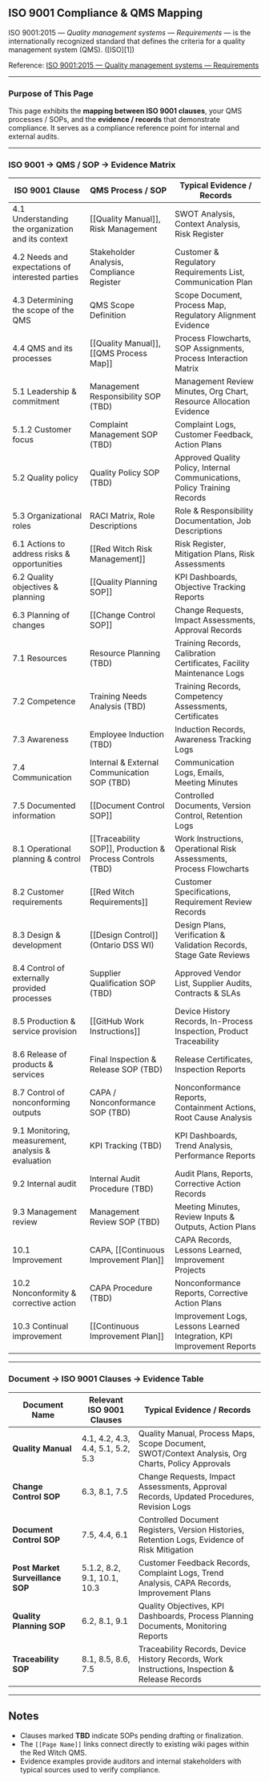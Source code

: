 ## ISO 9001 Compliance & QMS Mapping

ISO 9001:2015 — *Quality management systems — Requirements* — is the internationally recognized standard that defines the criteria for a quality management system (QMS). ([ISO][1])

Reference: [ISO 9001:2015 — Quality management systems — Requirements](https://www.iso.org/standard/62085.html)

---

### Purpose of This Page

This page exhibits the **mapping between ISO 9001 clauses**, your QMS processes / SOPs, and the **evidence / records** that demonstrate compliance. It serves as a compliance reference point for internal and external audits.

---

### ISO 9001 → QMS / SOP → Evidence Matrix

| ISO 9001 Clause                                    | QMS Process / SOP                                         | Typical Evidence / Records                                                |
| -------------------------------------------------- | --------------------------------------------------------- | ------------------------------------------------------------------------- |
| 4.1 Understanding the organization and its context | [[Quality Manual]], Risk Management                       | SWOT Analysis, Context Analysis, Risk Register                            |
| 4.2 Needs and expectations of interested parties   | Stakeholder Analysis, Compliance Register                 | Customer & Regulatory Requirements List, Communication Plan               |
| 4.3 Determining the scope of the QMS               | QMS Scope Definition                                      | Scope Document, Process Map, Regulatory Alignment Evidence                |
| 4.4 QMS and its processes                          | [[Quality Manual]], [[QMS Process Map]]                   | Process Flowcharts, SOP Assignments, Process Interaction Matrix           |
| 5.1 Leadership & commitment                        | Management Responsibility SOP (TBD)                       | Management Review Minutes, Org Chart, Resource Allocation Evidence        |
| 5.1.2 Customer focus                               | Complaint Management SOP (TBD)                            | Complaint Logs, Customer Feedback, Action Plans                           |
| 5.2 Quality policy                                 | Quality Policy SOP (TBD)                                  | Approved Quality Policy, Internal Communications, Policy Training Records |
| 5.3 Organizational roles                           | RACI Matrix, Role Descriptions                            | Role & Responsibility Documentation, Job Descriptions                     |
| 6.1 Actions to address risks & opportunities       | [[Red Witch Risk Management]]                             | Risk Register, Mitigation Plans, Risk Assessments                         |
| 6.2 Quality objectives & planning                  | [[Quality Planning SOP]]                                  | KPI Dashboards, Objective Tracking Reports                                |
| 6.3 Planning of changes                            | [[Change Control SOP]]                                    | Change Requests, Impact Assessments, Approval Records                     |
| 7.1 Resources                                      | Resource Planning (TBD)                                   | Training Records, Calibration Certificates, Facility Maintenance Logs     |
| 7.2 Competence                                     | Training Needs Analysis (TBD)                             | Training Records, Competency Assessments, Certificates                    |
| 7.3 Awareness                                      | Employee Induction (TBD)                                  | Induction Records, Awareness Tracking Logs                                |
| 7.4 Communication                                  | Internal & External Communication SOP (TBD)               | Communication Logs, Emails, Meeting Minutes                               |
| 7.5 Documented information                         | [[Document Control SOP]]                                  | Controlled Documents, Version Control, Retention Logs                     |
| 8.1 Operational planning & control                 | [[Traceability SOP]], Production & Process Controls (TBD) | Work Instructions, Operational Risk Assessments, Process Flowcharts       |
| 8.2 Customer requirements                          | [[Red Witch Requirements]]                                | Customer Specifications, Requirement Review Records                       |
| 8.3 Design & development                           | [[Design Control]] (Ontario DSS WI)                       | Design Plans, Verification & Validation Records, Stage Gate Reviews       |
| 8.4 Control of externally provided processes       | Supplier Qualification SOP (TBD)                          | Approved Vendor List, Supplier Audits, Contracts & SLAs                   |
| 8.5 Production & service provision                 | [[GitHub Work Instructions]]                              | Device History Records, In-Process Inspection, Product Traceability       |
| 8.6 Release of products & services                 | Final Inspection & Release SOP (TBD)                      | Release Certificates, Inspection Reports                                  |
| 8.7 Control of nonconforming outputs               | CAPA / Nonconformance SOP (TBD)                           | Nonconformance Reports, Containment Actions, Root Cause Analysis          |
| 9.1 Monitoring, measurement, analysis & evaluation | KPI Tracking (TBD)                                        | KPI Dashboards, Trend Analysis, Performance Reports                       |
| 9.2 Internal audit                                 | Internal Audit Procedure (TBD)                            | Audit Plans, Reports, Corrective Action Records                           |
| 9.3 Management review                              | Management Review SOP (TBD)                               | Meeting Minutes, Review Inputs & Outputs, Action Plans                    |
| 10.1 Improvement                                   | CAPA, [[Continuous Improvement Plan]]                     | CAPA Records, Lessons Learned, Improvement Projects                       |
| 10.2 Nonconformity & corrective action             | CAPA Procedure (TBD)                                      | Nonconformance Reports, Corrective Action Plans                           |
| 10.3 Continual improvement                         | [[Continuous Improvement Plan]]                           | Improvement Logs, Lessons Learned Integration, KPI Improvement Reports    |

---

### Document → ISO 9001 Clauses → Evidence Table

| Document Name                    | Relevant ISO 9001 Clauses         | Typical Evidence / Records                                                                        |
| -------------------------------- | --------------------------------- | ------------------------------------------------------------------------------------------------- |
| **Quality Manual**               | 4.1, 4.2, 4.3, 4.4, 5.1, 5.2, 5.3 | Quality Manual, Process Maps, Scope Document, SWOT/Context Analysis, Org Charts, Policy Approvals |
| **Change Control SOP**           | 6.3, 8.1, 7.5                     | Change Requests, Impact Assessments, Approval Records, Updated Procedures, Revision Logs          |
| **Document Control SOP**         | 7.5, 4.4, 6.1                     | Controlled Document Registers, Version Histories, Retention Logs, Evidence of Risk Mitigation     |
| **Post Market Surveillance SOP** | 5.1.2, 8.2, 9.1, 10.1, 10.3       | Customer Feedback Records, Complaint Logs, Trend Analysis, CAPA Records, Improvement Plans        |
| **Quality Planning SOP**         | 6.2, 8.1, 9.1                     | Quality Objectives, KPI Dashboards, Process Planning Documents, Monitoring Reports                |
| **Traceability SOP**             | 8.1, 8.5, 8.6, 7.5                | Traceability Records, Device History Records, Work Instructions, Inspection & Release Records     |

---

## Notes

* Clauses marked **TBD** indicate SOPs pending drafting or finalization.
* The `[[Page Name]]` links connect directly to existing wiki pages within the Red Witch QMS.
* Evidence examples provide auditors and internal stakeholders with typical sources used to verify compliance.
